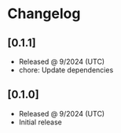 # Changelog

## [0.1.1]

- Released @ 9/2024 (UTC)
- chore: Update dependencies

## [0.1.0]

- Released @ 9/2024 (UTC)
- Initial release
